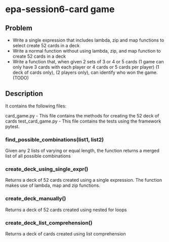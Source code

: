 # epa-session6-card game

## Problem
* Write a single expression that includes lambda, zip and map functions to select create 52 cards in a deck
* Write a normal function without using lambda, zip, and map function to create 52 cards in a deck
* Write a function that, when given 2 sets of 3 or 4 or 5 cards (1 game can only have 3 cards with each player or 4 cards or 5 cards per player) (1 deck of cards only), (2 players only), can identify who won the game. (TODO)


## Description
It contains the following files:

card_game.py - This file contains the methods for creating the 52 deck of cards
test_card_game.py - This file contains the tests using the framework pytest.

### find_possible_combinations(list1, list2) 
Given any 2 lists of varying or equal length, the function returns a merged list of all possible combinations

### create_deck_using_single_expr()
Returns a deck of 52 cards created using a single expression. The function makes use of lambda, map and zip functions. 

### create_deck_manually()
Returns a deck of 52 cards created using nested for loops

### create_deck_list_comprehension()
Returns a deck of cards created using list comprehension
